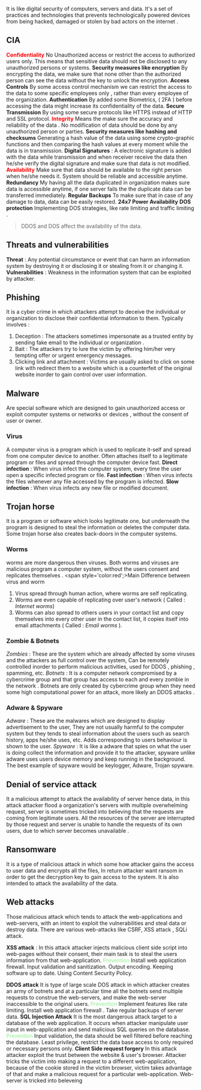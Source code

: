 It is like digital security of computers, servers and data. It's a set of practices and technologies that prevents technologically powered devices from being hacked, damaged or stolen by bad actors on the internet .
## CIA 
<span style='color:red;font-weight:bold;'>Confidentiality</span>
No Unauthorized access or restrict the access to authorized users only. 
This means that sensitive data should not be disclosed to any unauthorized persons or systems. 
**Security measures like encryption**
	By encrypting the data, we make sure that none other than the authorized person can see the data without the key to unlock the encryption. 
**Access Controls** 
	By some access control mechanism we can restrict the access to the data to some specific employees only , rather than every employee of the organization. 
**Authentication** 
	By added some Biometrics, ( 2FA ) before accessing the data might increase its confidentiality of the data. 
**Secure Transmission** 
	By using some secure protocols like HTTPS instead of HTTP and SSL protocol. 
<span style='color:red;font-weight:bold;'>Integrity</span>
Means the make sure the accuracy and reliability of the data . 
No modification of data should be done by any unauthorized person or parties. 
**Security measures like hashing and checksums** 
	Generating a hash value of the data using some crypto-graphic functions and then comparing the hash values at every moment while the data is in transmission. 
**Digital Signatures** : 
	A electronic signature is added with the data while transmission and when receiver receive the data then he/she verify the digital signature and make sure that data is not modified. 
<span style="color:red;font-weight:bold;">Availability</span>
Make sure that data should be available to the right person when he/she needs it.
System should be reliable and accessible anytime.
**Redundancy** 
	My having all the data duplicated in organization makes sure data is accessible anytime, if one server fails the the duplicate data can be transferred immediately. 
**Regular Backups**
	To make sure that in case of any damage to data, data can be easily restored. 
**24x7 Power Availability**
**DOS protection**
	Implementing DOS strategies, like rate limiting and traffic limiting . 
> DDOS and DOS affect the availability of the data. 

## Threats and vulnerabilities
**Threat** : Any potential circumstance or event that can harm an information system by destroying it or disclosing it or stealing from it or changing it. 
**Vulnerabilities** : Weakness in the information system that can be exploited by attacker. 

## Phishing
It is a cyber crime in which attackers attempt to deceive the individual or organization to disclose their confidential information to them. 
Typically involves : 
1. Deception : The attackers sometimes impersonate as a trusted entity by sending fake email to the individual or organization . 
2. Bait : The attackers try to lure the victim by offering him/her very tempting offer or urgent emergency messages. 
3. Clicking link and attachment : Victims are usually asked to click on some link with redirect them to a website which is a counterfeit of the original website inorder to gain control over user information. 
## Malware 
Are special software which are designed to gain unauthorized access or exploit computer systems or networks or devices , without the consent of user or owner. 
### Virus 
A computer virus is a program which is used to replicate it-self and spread from one computer device to another. 
Often attaches itself to a legitimate program or files and spread through the computer device fast. 
**Direct infection** : When virus infect the computer system, every time the user open a specific infected program or file. 
**Fast infection** : When virus infects the files whenever any file accessed by the program is infected. 
**Slow infection** : When virus infects any new file or modified document.
## Trojan horse 
It is a program or software which looks legitimate one, but underneath the program is designed to steal the information or deletes the computer data. 
Some trojan horse also creates back-doors in the computer systems. 
### Worms 
worms are more dangerous then viruses. 
Both worms and viruses are malicious program a computer system, without the users consent and replicates themselves . 
<span style='color:red';>Main Difference between virus and worm</span>
1. Virus spread through human action, where worms are self replicating. 
2. Worms are even capable of replicating over user's network ( Called : *Internet worms*) 
3. Worms can also spread to others users in your contact list and copy themselves into every other user in the contact list, it copies itself into email attachments ( Called : *Email worms* ).
### Zombie & Botnets
*Zombies* : These are the system which are already affected by some viruses and the attackers as full control over the system, Can be remotely controlled inorder to perform malicious activities, used for DDOS , phishing , spamming, etc. 
*Botnets* : It is a computer network compromised by a cybercrime group and that group has access to each and every zombie in the network . 
	Botnets are only created by cybercrime group when they need some high computational power for an attack, more likely an DDOS attacks . 

### Adware & Spyware 
*Adware* : These are the malwares which are designed to display advertisement to the user, They are not usually harmful to the computer system but they tends to steal information about the users such as search history, apps he/she uses, etc. 
	Adds corresponding to users behaviour is shown to the user. 
*Spyware* : It is like a adware that spies on what the user is doing collect the information and provide it to the attacker, spyware unlike adware uses users device memory and keep running in the background. 
	The best example of spyware would be keylogger, Adware, Trojan spyware. 

## Denial of service attack 
It a malicious attempt to attack the availability of server hence data, in this attack attacker flood a organization's servers with multiple overwhelming request, server is sometimes tricked into believing that the requests are coming from legitimate users. 
All the resources of the server are interrupted by those request and server is unable to handle the requests of its own users, due to which server becomes unavailable . 

## Ransomware 
It is a type of malicious attack in which some how attacker gains the access to user data and encrypts all the files, In return attacker want ransom in order to get the decryption key to gain access to the system. 
It is also intended to attack the availability of the data. 

## Web attacks
Those malicious attack which tends to attack the web-applications and web-servers, with an intent to exploit the vulnerabilities and steal data or destroy data. 
There are various web-attacks like CSRF, XSS attack , SQLi attack. 

**XSS attack** :
	In this attack attacker injects malicious client side script into web-pages without their consent, their main task is to steal the users information from that web-application. 
	<span style='color:lightgreen;'>Prevention</span>
	Install web application firewall. 
	Input validation and sanitization. 
	Output encoding.
	Keeping software up to date. 
	Using Content Security Policy. 

**DDOS attack**
	It is type of large scale DOS attack in which attacker creates an army of botnets and at a particular time all the botnets send multiple requests to construe the web-servers, and make the web-server inaccessible to the original users. 
<span style='color:lightgreen;'>Prevention</span>
	Implement features like rate limiting. 
	Install web application firewall . 
	Take regular backups of server data. 
**SQL Injection Attack**
	It is the most dangerous attack target to a database of the web application. 
	It occurs when attacker manipulate user input in web-application and send malicious SQL queries on the database. 
<span style='color:lightgreen;'>Prevention</span>
	Input validation, the data should be well filtered before reaching the database. 
	Least privilege, restrict the data base access to only required or necessary persons only. 
**Client Side request forgery**
	In this attack attacker exploit the trust between the website & user's browser.
	Attacker tricks the victim into making a request to a different web-application, because of the cookie stored in the victim browser, victim takes advantage of that and make a malicious request for a particular web-application. 
	Web-server is tricked into beleveing 






